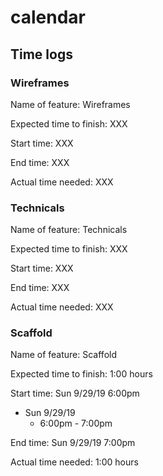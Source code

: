 # calendar

## Time logs

### Wireframes

Name of feature: Wireframes

Expected time to finish: XXX

Start time: XXX

End time: XXX

Actual time needed: XXX

### Technicals

Name of feature: Technicals

Expected time to finish: XXX

Start time: XXX

End time: XXX

Actual time needed: XXX

### Scaffold

Name of feature: Scaffold

Expected time to finish: 1:00 hours

Start time: Sun 9/29/19 6:00pm

- Sun 9/29/19
  - 6:00pm - 7:00pm

End time: Sun 9/29/19 7:00pm

Actual time needed: 1:00 hours
